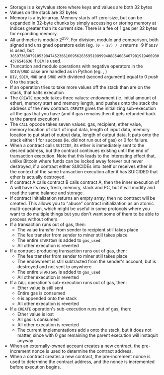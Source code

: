 * Storage is a key/value store where keys and values are both 32 bytes
* Values on the stack are 32 bytes
* Memory is a byte-array. Memory starts off zero-size, but can be expanded in 32-byte chunks by simply accessing or storing memory at indices greater than its current size. There is a fee of 1 gas per 32 bytes for expanding memory.
* All arithmetic is modulo 2<sup>256</sup>. For division, modulo and comparison, both signed and unsigned operators exist (eg. `(0 - 27) / 3` returns -9 if `SDIV` is used, but `38597363079105398474523661669562635951089994888546854679819194669304376546636` if `DIV` is used.
* Truncation and modulo operations with negative operators in the `SDIV`/`SMOD` case are handled as in Python (eg. , )
* `DIV`, `SDIV`, `MOD` and `SMOD` with dividend (second argument) equal to 0 push 0 to the stack.
* If an operation tries to take more values off the stack than are on the stack, that halts execution
* The `CREATE` opcode takes three values: endowment (ie. initial amount of ether), memory start and memory length, and pushes onto the stack the address of the new contract. `CREATE` gives the initializing sub-execution all the gas that you have (and if gas remains then it gets refunded back to the parent execution)
* The `CALL` opcode takes seven values: gas, recipient, ether value, memory location of start of input data, length of input data, memory location to put start of output data, length of output data. It puts onto the stack either 1 for success (ie. did not run out of gas) or 0 for failure.
* When a contract calls `SUICIDE`, its ether is immediately sent to the desired address, but the contract continues existing until the end of transaction execution. Note that this leads to the interesting effect that, unlike Bitcoin where funds can be locked away forever but never destroyed, if a contract either SUICIDEs into itself or receives ether in the context of the same transaction execution after it has SUICIDED that ether is actually destroyed.
* If contract A calls contract B calls contract A, then the inner execution of A will have its own, fresh, memory, stack and PC, but it will modify and read the same balance and storage.
* If contract initialization returns an empty array, then no contract will be created. This allows you to "abuse" contract initialization as an atomic multi-operation, which might be useful in some protocols where you want to do multiple things but you don't want some of them to be able to process without others.
* If a transaction runs out of gas, then:
    * The value transfer from sender to recipient still takes place
    * The fee transfer from sender to miner still takes place
    * The entire `STARTGAS` is added to `gas_used`
    * All other execution is reverted
* If a contract-producing transaction runs out of gas, then:
    * The fee transfer from sender to miner still takes place
    * The endowment is still subtracted from the sender's account, but is destroyed and not sent to anywhere
    * The entire `STARTGAS` is added to `gas_used`
    * All other execution is reverted
* If a `CALL` operation's sub-execution runs out of gas, then:
    * Ether value is still sent
    * Entire gas is consumed
    * `0` is appended onto the stack
    * All other execution is reverted
* If a `CREATE` operation's sub-execution runs out of gas, then:
    * Ether value is lost
    * All gas is consumed
    * All other execution is reverted
    * The current implementations add `0` onto the stack, but it does not matter, since with 0 gas remaining the parent execution will instaquit anyway
* When an externally-owned account creates a new contract, the pre-increment nonce is used to determine the contract address.
* When a contract creates a new contract, the pre-increment nonce is used to determine the contract address, and the nonce is incremented before execution begins.